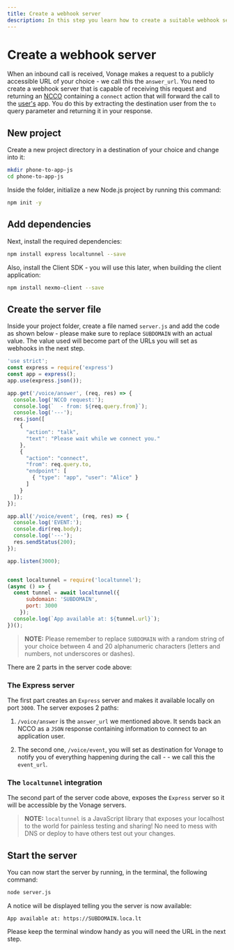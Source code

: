 ```yaml
---
title: Create a webhook server
description: In this step you learn how to create a suitable webhook server that supports an inbound call from a PSTN phone to an app.
---
```


# Create a webhook server

When an inbound call is received, Vonage makes a request to a publicly accessible URL of your choice - we call this the `answer_url`. You need to create a webhook server that is capable of receiving this request and returning an [NCCO](/voice/voice-api/ncco-reference) containing a `connect` action that will forward the call to the [user's](/conversation/concepts/user) app. You do this by extracting the destination user from the `to` query parameter and returning it in your response.

## New project

Create a new project directory in a destination of your choice and change into it:

``` bash
mkdir phone-to-app-js
cd phone-to-app-js
```

Inside the folder, initialize a new Node.js project by running this command:

``` bash
npm init -y
```

## Add dependencies

Next, install the required dependencies:

``` bash
npm install express localtunnel --save
```

Also, install the Client SDK - you will use this later, when building the client application:

``` bash
npm install nexmo-client --save
```

## Create the server file

Inside your project folder, create a file named `server.js` and add the code as shown below - please make sure to replace `SUBDOMAIN` with an actual value. The value used will become part of the URLs you will set as webhooks in the next step.

``` javascript
'use strict';
const express = require('express')
const app = express();
app.use(express.json());

app.get('/voice/answer', (req, res) => {
  console.log('NCCO request:');
  console.log(`  - from: ${req.query.from}`);
  console.log('---');
  res.json([ 
    { 
      "action": "talk", 
      "text": "Please wait while we connect you."
    },
    { 
      "action": "connect",
      "from": req.query.to,
      "endpoint": [ 
        { "type": "app", "user": "Alice" } 
      ]
    }
  ]);
});

app.all('/voice/event', (req, res) => {
  console.log('EVENT:');
  console.dir(req.body);
  console.log('---');
  res.sendStatus(200);
});

app.listen(3000);


const localtunnel = require('localtunnel');
(async () => {
  const tunnel = await localtunnel({ 
      subdomain: 'SUBDOMAIN', 
      port: 3000
    });
  console.log(`App available at: ${tunnel.url}`);
})();
```

> **NOTE:** Please remember to replace `SUBDOMAIN` with a random string of your choice between 4 and 20 alphanumeric characters (letters and numbers, not underscores or dashes).


There are 2 parts in the server code above:


### The Express server

The first part creates an `Express` server and makes it available locally on port `3000`. The server exposes 2 paths:

1. `/voice/answer` is the `answer_url` we mentioned above. It sends back an NCCO as a `JSON` response containing information to connect to an application user. 
       
2. The second one, `/voice/event`, you will set as destination for Vonage to notify you of everything happening during the call - - we call this the `event_url`.


### The `localtunnel`  integration

The second part of the server code above, exposes the `Express` server so it will be accessible by the Vonage servers.

> **NOTE:** `localtunnel` is a JavaScript library that exposes your localhost to the world for painless testing and sharing! No need to mess with DNS or deploy to have others test out your changes.


## Start the server

You can now start the server by running, in the terminal, the following command:

``` bash
node server.js
```

A notice will be displayed telling you the server is now available:

```
App available at: https://SUBDOMAIN.loca.lt
```

Please keep the terminal window handy as you will need the URL in the next step.
